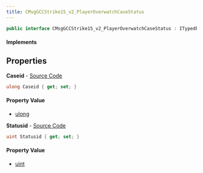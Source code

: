 ```yaml
---
title: CMsgGCCStrike15_v2_PlayerOverwatchCaseStatus
---
```


```csharp
public interface CMsgGCCStrike15_v2_PlayerOverwatchCaseStatus : ITypedProtobuf<CMsgGCCStrike15_v2_PlayerOverwatchCaseStatus>, INativeHandle
```

#### Implements

## Properties

**Caseid** - [Source Code](https://github.com/swiftly-solution/swiftlys2/blob/main/managed/src/SwiftlyS2.Generated/Protobufs/Interfaces/CMsgGCCStrike15_v2_PlayerOverwatchCaseStatus.cs#L13)

```csharp
ulong Caseid { get; set; }
```

#### Property Value

- [ulong](https://learn.microsoft.com/dotnet/api/system.uint64)

**Statusid** - [Source Code](https://github.com/swiftly-solution/swiftlys2/blob/main/managed/src/SwiftlyS2.Generated/Protobufs/Interfaces/CMsgGCCStrike15_v2_PlayerOverwatchCaseStatus.cs#L16)

```csharp
uint Statusid { get; set; }
```

#### Property Value

- [uint](https://learn.microsoft.com/dotnet/api/system.uint32)

